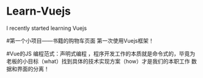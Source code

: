 # Learn-Vuejs
I recently started learning Vuejs

#第一个小项目——书籍的购物车页面
第一次使用Vuejs框架！

#Vue的JS
编程范式：声明式编程
，程序开发工作的本质就是命令式的，毕竟为老板的小目标（what）找到具体的技术实现方案（how）才是我们的本职工作
数据和界面的分离！
